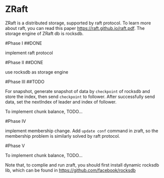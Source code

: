 # ZRaft
ZRaft is a  distributed storage, supported by raft protocol. To learn more about raft, you can read this paper https://raft.github.io/raft.pdf. The storage engine of ZRaft db is rocksdb.

#Phase I ##DONE

implement raft protocol

#Phase II ##DONE

use rocksdb as storage engine

#Phase III ##TODO

For snapshot, generate snapshot of data by `checkpoint` of rocksdb and store the index, then send `checkpoint` to follower. After successfully send data, set the nextIndex of leader and index of follower.

To implement chunk balance, TODO...


#Phase IV

implement membership change. Add `update conf` command  in zraft, so the membership problem is similarly solved by raft protocol. 

#Phase V

To implement chunk balance, TODO...

Note that, to complie and run zraft, you should first install dynamic rocksdb lib, which can be found in https://github.com/facebook/rocksdb
